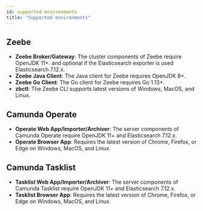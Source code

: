 ```yaml
---
id: supported-environments
title: "Supported environments"
---
```


## Zeebe

- **Zeebe Broker/Gateway**: The cluster components of Zeebe require OpenJDK 11+.
  and optional if the Elasticsearch exporter is used Elasticsearch 7.12.x.
- **Zeebe Java Client**: The Java client for Zeebe requires OpenJDK 8+.
- **Zeebe Go Client**: The Go client for Zeebe requires Go 1.13+.
- **zbctl**: The Zeebe CLI supports latest versions of Windows, MacOS, and Linux.

## Camunda Operate

- **Operate Web App/Importer/Archiver**: The server components of Camunda
  Operate require OpenJDK 11+ and Elasticsearch 7.12.x.
- **Operate Browser App**: Requires the latest version of Chrome, Firefox, or
  Edge on Windows, MacOS, and Linux.
  
## Camunda Tasklist

- **Tasklist Web App/Importer/Archiver**: The server components of Camunda
  Tasklist require OpenJDK 11+ and Elasticsearch 7.12.x.
- **Tasklist Browser App**: Requires the latest version of Chrome, Firefox, or
  Edge on Windows, MacOS, and Linux.
